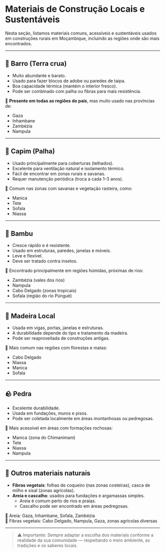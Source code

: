# Materiais de Construção Locais e Sustentáveis

Nesta seção, listamos materiais comuns, acessíveis e sustentáveis usados em construções rurais em Moçambique, incluindo as regiões onde são mais encontrados.

---

## 🧱 Barro (Terra crua)

- Muito abundante e barato.
- Usado para fazer blocos de adobe ou paredes de taipa.
- Boa capacidade térmica (mantém o interior fresco).
- Pode ser combinado com palha ou fibras para mais resistência.

📍 **Presente em todas as regiões do país**, mas muito usado nas províncias de:
- Gaza
- Inhambane
- Zambézia
- Nampula

---

## 🌿 Capim (Palha)

- Usado principalmente para coberturas (telhados).
- Excelente para ventilação natural e isolamento térmico.
- Fácil de encontrar em zonas rurais e savanas.
- Requer manutenção periódica (troca a cada 1–3 anos).

📍 Comum nas zonas com savanas e vegetação rasteira, como:
- Manica
- Tete
- Sofala
- Niassa

---

## 🎍 Bambu

- Cresce rápido e é resistente.
- Usado em estruturas, paredes, janelas e móveis.
- Leve e flexível.
- Deve ser tratado contra insetos.

📍 Encontrado principalmente em regiões húmidas, próximas de rios:
- Zambézia (vales dos rios)
- Nampula
- Cabo Delgado (zonas tropicais)
- Sofala (região do rio Púnguè)

---

## 🌳 Madeira Local

- Usada em vigas, portas, janelas e estruturas.
- A durabilidade depende do tipo e tratamento da madeira.
- Pode ser reaproveitada de construções antigas.

📍 Mais comum nas regiões com florestas e matas:
- Cabo Delgado
- Niassa
- Manica
- Sofala

---

## 🪨 Pedra

- Excelente durabilidade.
- Usada em fundações, muros e pisos.
- Pode ser coletada localmente em áreas montanhosas ou pedregosas.

📍 Mais acessível em áreas com formações rochosas:
- Manica (zona do Chimanimani)
- Tete
- Niassa
- Nampula

---

## 🌽 Outros materiais naturais

- **Fibras vegetais**: folhas de coqueiro (nas zonas costeiras), casca de milho e sisal (zonas agrícolas).
- **Areia e cascalho**: usados para fundações e argamassas simples.
  - Areia é comum perto de rios e praias.
  - Cascalho pode ser encontrado em áreas pedregosas.

📍 Areia: Gaza, Inhambane, Sofala, Zambézia  
📍 Fibras vegetais: Cabo Delgado, Nampula, Gaza, zonas agrícolas diversas

---

> ⚠️ Importante: Sempre adaptar a escolha dos materiais conforme a realidade da sua comunidade — respeitando o meio ambiente, as tradições e os saberes locais.

